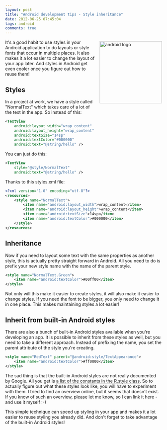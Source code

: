 ```yaml
---
layout: post
title: "Android development tips - Style inheritance"
date: 2012-06-25 07:45:04
tags: android
comments: true
---
```

<img style="float: right; margin: 5px 0 5px 10px; width: 200px;" alt="android logo" src="{{ site.baseurl }}/files/images/2012/05/android.png" />
It's a good habit to use styles in your Android application to do layouts or style fonts that occur in multiple places. It also makes it a lot easier to change the layout of your app later. And styles in Android get even cooler once you figure out how to reuse them!

## Styles

In a project at work, we have a style called "NormalText" which takes care of a lot of the text in the app. So instead of this:

```xml
<TextView
    android:layout_width="wrap_content"
    android:layout_height="wrap_content"
    android:textSize="14sp"
    android:textColor="#000000"
    android:text="@string/hello" />
```

You can just do this:

```xml
<TextView
    style="@style/NormalText"
    android:text="@string/hello" />
```

Thanks to this styles.xml file:

```xml
<?xml version="1.0" encoding="utf-8"?>
<resources>
    <style name="NormalText">
        <item name="android:layout_width">wrap_content</item>
        <item name="android:layout_height">wrap_content</item>
        <item name="android:textSize">14sp</item>
        <item name="android:textColor">#000000</item>
    </style>
</resources>
```

## Inheritance
Now if you need to layout some text with the same properties as another style, this is actually pretty straight forward in Android. All you need to do is prefix your new style name with the name of the parent style.

```xml
<style name="NormalText.Green">
    <item name="android:textColor">#00ff00</item>
</style>
```

Not only will this make it easier to create styles, it will also make it easier to change styles. If you need the font to be bigger, you only need to change it in one place. This makes maintaining styles a lot easier!

## Inherit from built-in Android styles
There are also a bunch of built-in Android styles available when you're developing an app. It is possible to inherit from these styles as well, but you need to take a different approach. Instead of prefixing the name, you set the parent attribute of the style you're creating.

```xml
<style name="RedText" parent="@android:style/TextAppearance">
    <item name="android:textColor">#ff0000</item>
</style>
```
 
The sad thing is that the built-in Android styles are not really documented by Google. All you get is [a list of the constants in the R.style class](http://developer.android.com/reference/android/R.style.html). So to actually figure out what these styles look like, you will have to experiment with them. I tried to find an overview online, but it seems that doesn't exist. If you know of such an overview, please let me know, so I can link it here - and use it myself :-)

This simple technique can speed up styling in your app and makes it a lot easier to reuse styling you already did. And don't forget to take advantage of the built-in Android styles!
